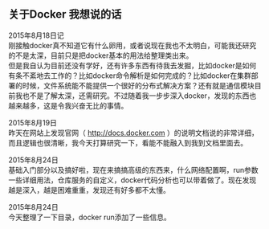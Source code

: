 ## 关于Docker 我想说的话

2015年8月18日记
<br>刚接触docker真不知道它有什么卵用，或者说现在我也不太明白，可能我还研究的不是太深，目前只是把docker基本的用法给整理类出来。
<br>但是我自认为目前还没有学好，还有许多东西有待我去发掘，比如docker是如何有条不紊地去工作的？比如docker命令解析是如何完成的？比如docker在集群部署的时候，文件系统能不能提供一个很好的分布式解决方案？还有就是通信模块目前我也不是了解太深，还需研究。不过随着我一步步深入docker，发现的东西也越来越多，这是令我兴奋无比的事情。

2015年8月19日
<br>昨天在网站上发现官网（ http://docs.docker.com ）的说明文档说的非常详细，而且逻辑也很清晰，我今天打算研究一下，看能不能融入到我到文档里面去。

2015年8月24日
<br>基础入门部分以及搞好啦，现在来搞搞高级的东西来，什么网络配置啊，run参数一些详细用法，仓库服务的自定义，docker代码分析也可以带着做了。现在发现越是深入，越是困难重重，发现还有好多都不太懂。

2015年8月24日
<br>今天整理了一下目录，docker run添加了一些信息。
